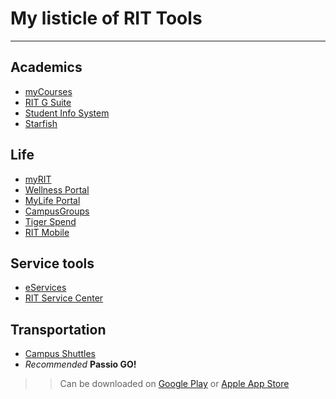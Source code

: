 # My listicle of RIT Tools
---
## Academics
 - [myCourses](https://mycourses.rit.edu/)
 - [RIT G Suite](https://www.rit.edu/google/)
 - [Student Info System](https://www.rit.edu/infocenter/)
 - [Starfish](https://www.rit.edu/starfish)

## Life
 - [myRIT](https://www.rit.edu/myrit/home)
 - [Wellness Portal](https://pyramed01.ad.rit.edu/PyramedPortal/)
 - [MyLife Portal](https://mylife.rit.edu/StarRezPortalX/Login?returnUrl=%2FStarRezPortalX%2F6F4A3E28%2F5%2F6%2FHome-Home%3FUrlToken%3D8A215F0B&isContact=False)
 - [CampusGroups](https://campusgroups.rit.edu/login_only?redirect=%2fISS%2fsurvey%3fsurvey_uid%3d83411b94-3e24-11ef-aa08-0edf44977fa9%26feedback_event_id%3d%26content_type%3d%26content_type_id%3d)
 - [Tiger Spend](https://tigerspend.rit.edu/index.php?cid=105)
 - [RIT Mobile](https://m.rit.edu/default/new_test_home_page/index)

## Service tools
 - [eServices](https://eservices.rit.edu/eservices/)
 - [RIT Service Center](https://help.rit.edu/sp)

## Transportation
- [Campus Shuttles](https://www.rit.edu/parking/campus-shuttles)
- *Recommended* **Passio GO!**
>> Can be downloaded on [Google Play](https://play.google.com/store/apps/details?id=com.passio3.go&hl=en_US&gl=US&pli=1) or [Apple App Store](https://apps.apple.com/us/app/passio-go/id1203861956)
